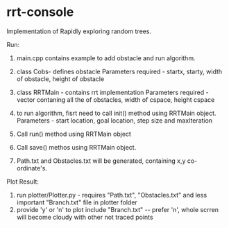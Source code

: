 # rrt-console

Implementation of Rapidly exploring random trees.

Run:

1. main.cpp  contains example to add obstacle and run algorithm.
2. class Cobs- defines obstacle
Parameters required - startx, starty, width of obstacle, height of obstacle

3. class RRTMain - contains rrt implementation
Parameters required - vector contaning all the of obstacles, width of cspace, height cspace  

4. to run algorithm, fisrt need to call init() method using RRTMain object.
   Parameters - start location, goal location, step size and maxIteration
   
5. Call run() method using RRTMain object
6. Call save() methos using RRTMain object.
7. Path.txt and Obstacles.txt will be generated, containing x,y co-ordinate's.

Plot Result:

1. run plotter/Plotter.py - requires "Path.txt", "Obstacles.txt" and less important "Branch.txt" file in plotter folder
2. provide 'y' or 'n' to plot include "Branch.txt" -- prefer 'n', whole scrren will become cloudy with other not traced points

